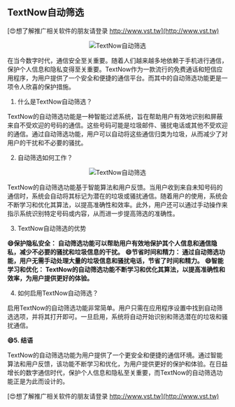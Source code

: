 ## **TextNow自动筛选**

[😍想了解推广相关软件的朋友请登录 http://www.vst.tw](http://www.vst.tw)

 <center><img src="https://vst.tw/MP4/tuiguang/png/2.png" alt="TextNow自动筛选"></center>

在当今数字时代，通信安全至关重要。随着人们越来越多地依赖于手机进行通信，保护个人信息和隐私变得至关重要。TextNow作为一款流行的免费通话和短信应用程序，为用户提供了一个安全和便捷的通信平台。而其中的自动筛选功能更是一项令人欣喜的保护措施。

1. 什么是TextNow自动筛选？

TextNow的自动筛选功能是一种智能过滤系统，旨在帮助用户有效地识别和屏蔽来自不受欢迎的号码的通信。这些号码可能是垃圾邮件、骚扰电话或其他不受欢迎的通信。通过自动筛选功能，用户可以自动将这些通信归类为垃圾，从而减少了对用户的干扰和不必要的骚扰。

2. 自动筛选如何工作？

 <center><img src="https://vst.tw/MP4/tuiguang/png/0.png" alt="TextNow自动筛选"></center>

TextNow的自动筛选功能基于智能算法和用户反馈。当用户收到来自未知号码的通信时，系统会自动将其标记为潜在的垃圾或骚扰通信。随着用户的使用，系统会不断学习和优化其算法，以提高准确性和效率。此外，用户还可以通过手动操作来指示系统识别特定号码或内容，从而进一步提高筛选的准确性。

3. TextNow自动筛选的优势

**😄保护隐私安全： 自动筛选功能可以帮助用户有效地保护其个人信息和通信隐私，减少不必要的骚扰和垃圾信息的干扰。**
**😄节省时间和精力： 通过自动筛选功能，用户无需手动处理大量的垃圾信息和骚扰电话，节省了时间和精力。**
**😄智能学习和优化： TextNow的自动筛选功能不断学习和优化其算法，以提高准确性和效率，为用户提供更好的体验。**

4. 如何启用TextNow自动筛选？

启用TextNow的自动筛选功能非常简单。用户只需在应用程序设置中找到自动筛选选项，并将其打开即可。一旦启用，系统将自动开始识别和筛选潜在的垃圾和骚扰通信。

**😄5. 结语**

TextNow的自动筛选功能为用户提供了一个更安全和便捷的通信环境。通过智能算法和用户反馈，该功能不断学习和优化，为用户提供更好的保护和体验。在日益增长的数字通信时代，保护个人信息和隐私至关重要，而TextNow的自动筛选功能正是为此而设计的。

[😍想了解推广相关软件的朋友请登录 http://www.vst.tw](http://www.vst.tw)



